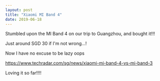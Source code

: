 ```yaml
---
layout: post
title: "Xiaomi MI Band 4"
date: 2019-06-18
---
```


Stumbled upon the MI Band 4 on our trip to Guangzhou, and bought it!!!

Just around SGD 30 if I'm not wrong...!

Now I have no excuse to be lazy oops

https://www.techradar.com/sg/news/xiaomi-mi-band-4-vs-mi-band-3

Loving it so far!!!!

